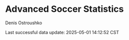 # Advanced Soccer Statistics
Denis Ostroushko

<!-- gfm -->

Last successful data update: 2025-05-01 14:12:52 CST
